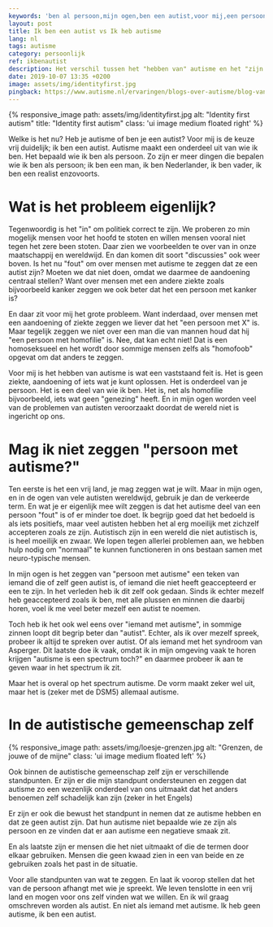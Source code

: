 ```yaml
---
keywords: 'ben al persoon,mijn ogen,ben een autist,voor mij,een persoon'
layout: post
title: Ik ben een autist vs Ik heb autisme
lang: nl
tags: autisme
category: persoonlijk
ref: ikbenautist
description: Het verschil tussen het "hebben van" autisme en het "zijn van een" autist.
date: 2019-10-07 13:35 +0200
image: assets/img/identityfirst.jpg
pingback: https://www.autisme.nl/ervaringen/blogs-over-autisme/blog-van-els-van-veen-huisarts-4/
---
```

{% responsive_image path: assets/img/identityfirst.jpg alt: "Identity first autism" title: "Identity first autism" class: 'ui image medium floated right' %}

Welke is het nu? Heb je autisme of ben je een autist? Voor mij is de keuze vrij duidelijk; ik ben een autist. Autisme maakt een onderdeel uit van wie ik ben. Het bepaald wie ik ben als persoon. Zo zijn er meer dingen die bepalen wie ik ben als persoon; ik ben een man, ik ben Nederlander, ik ben vader, ik ben een realist enzovoorts.

# Wat is het probleem eigenlijk?

Tegenwoordig is het "in" om politiek correct te zijn. We proberen zo min mogelijk mensen voor het hoofd te stoten en willen mensen vooral niet tegen het zere been stoten. Daar zien we voorbeelden te over van in onze maatschappij en wereldwijd.
En dan komen dit soort "discussies" ook weer boven. Is het nu "fout" om over mensen met autisme te zeggen dat ze een autist zijn? Moeten we dat niet doen, omdat we daarmee de aandoening centraal stellen? Want over mensen met een andere ziekte zoals bijvoorbeeld kanker zeggen we ook beter dat het een persoon met kanker is?

En daar zit voor mij het grote probleem. Want inderdaad, over mensen met een aandoening of ziekte zeggen we liever dat het "een persoon met X" is. Maar tegelijk zeggen we niet over een man die van mannen houd dat hij "een persoon met homofilie" is. Nee, dat kan echt niet! Dat is een homoseksueel en het wordt door sommige mensen zelfs als "homofoob" opgevat om dat anders te zeggen.

Voor mij is het hebben van autisme is wat een vaststaand feit is. Het is geen ziekte, aandoening of iets wat je kunt oplossen. Het is onderdeel van je persoon. Het is een deel van wie ik ben. Het is, net als homofilie bijvoorbeeld, iets wat geen "genezing" heeft. En in mijn ogen worden veel van de problemen van autisten veroorzaakt doordat de wereld niet is ingericht op ons.

# Mag ik niet zeggen "persoon met autisme?"

Ten eerste is het een vrij land, je mag zeggen wat je wilt. Maar in mijn ogen, en in de ogen van vele autisten wereldwijd, gebruik je dan de verkeerde term. En wat je er eigenlijk mee wilt zeggen is dat het autisme deel van een persoon "fout" is of er minder toe doet. Ik begrijp goed dat het bedoeld is als iets positiefs, maar veel autisten hebben het al erg moeilijk met zichzelf accepteren zoals ze zijn. Autistisch zijn in een wereld die niet autistisch is, is heel moeilijk en zwaar. We lopen tegen allerlei problemen aan, we hebben hulp nodig om "normaal" te kunnen functioneren in ons bestaan samen met neuro-typische mensen.

In mijn ogen is het zeggen van "persoon met autisme" een teken van iemand die of zelf geen autist is, of iemand die niet heeft geaccepteerd er een te zijn. In het verleden heb ik dit zelf ook gedaan. Sinds ik echter mezelf heb geaccepteerd zoals ik ben, met alle plussen en minnen die daarbij horen, voel ik me veel beter mezelf een autist te noemen.

Toch heb ik het ook wel eens over "iemand met autisme", in sommige zinnen loopt dit begrip beter dan "autist". Echter, als ik over mezelf spreek, probeer ik altijd te spreken over autist. Of als iemand met het syndroom van Asperger. Dit laatste doe ik vaak, omdat ik in mijn omgeving vaak te horen krijgen "autisme is een spectrum toch?" en daarmee probeer ik aan te geven waar in het spectrum ik zit.

Maar het is overal op het spectrum autisme. De vorm maakt zeker wel uit, maar het is (zeker met de DSM5) allemaal autisme.

# In de autistische gemeenschap zelf
{% responsive_image path: assets/img/loesje-grenzen.jpg alt: "Grenzen, de jouwe of de mijne" class: 'ui image medium floated left' %}

Ook binnen de autistische gemeenschap zelf zijn er verschillende standpunten. Er zijn er die mijn standpunt ondersteunen en zeggen dat autisme zo een wezenlijk onderdeel van ons uitmaakt dat het anders benoemen zelf schadelijk kan zijn (zeker in het Engels)

Er zijn er ook die bewust het standpunt in nemen dat ze autisme hebben en dat ze geen autist zijn. Dat hun autisme niet bepaalde wie ze zijn als persoon en ze vinden dat er aan autisme een negatieve smaak zit.

En als laatste zijn er mensen die het niet uitmaakt of die de termen door elkaar gebruiken. Mensen die geen kwaad zien in een van beide en ze gebruiken zoals het past in de situatie. 

Voor alle standpunten van wat te zeggen. En laat ik voorop stellen dat het van de persoon afhangt met wie je spreekt. We leven tenslotte in een vrij land en mogen voor ons zelf vinden wat we willen. En ik wil graag omschreven worden als autist. En niet als iemand met autisme. Ik heb geen autisme, ik ben een autist.